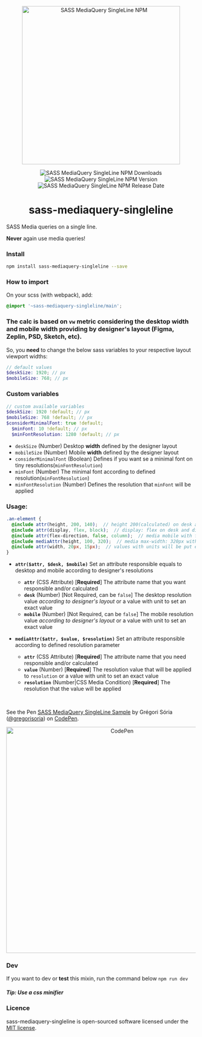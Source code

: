 <p align="center">
  <a href="https://www.npmjs.com/package/sass-mediaquery-singleline">
    <img src="http://gssystems.com.br/files/sass-mediaquery-singleline.png" alt="SASS MediaQuery SingleLine NPM" width="420">
  </a>
</p>
<p align="center">
  <img src="https://img.shields.io/npm/dt/sass-mediaquery-singleline" alt="SASS MediaQuery SingleLine NPM Downloads">
  <img src="https://badge.fury.io/js/sass-mediaquery-singleline.svg" alt="SASS MediaQuery SingleLine NPM Version">
  <img src="https://img.shields.io/github/release-date/GregoriSoria/sass-mediaquery-singleline" alt="SASS MediaQuery SingleLine NPM Release Date">
</p>

<h1 align="center">sass-mediaquery-singleline</h1>
SASS Media queries on a single line.

**Never** again use media queries!


### Install

```bash
npm install sass-mediaquery-singleline --save
```


### How to import

On your scss (with webpack), add:

```scss
@import '~sass-mediaquery-singleline/main';
```

### The calc is based on `vw` metric considering the desktop width and mobile width providing by designer's layout (Figma, Zeplin, PSD, Sketch, etc).

So, you **need** to change the below sass variables to your respective layout viewport widths:

```scss
// default values
$deskSize: 1920; // px
$mobileSize: 768; // px
```

### Custom variables

```scss
// custom available variables
$deskSize: 1920 !default; // px
$mobileSize: 768 !default; // px
$considerMinimalFont: true !default;
  $minFont: 10 !default; // px
  $minFontResolution: 1280 !default; // px
```

- `deskSize` (Number) Desktop **width** defined by the designer layout
- `mobileSize` (Number) Mobile **width** defined by the designer layout
- `considerMinimalFont` (Boolean) Defines if you want se a minimal font on tiny resolutions(`minFontResolution`)
- `minFont` (Number) The minimal font according to defined resolution(`minFontResolution`)
- `minFontResolution` (Number) Defines the resolution that `minFont` will be applied

### Usage:

```scss
.an-element {
  @include attr(height, 200, 140);  // height 200(calculated) on desk and height 140(calculated) on mobile
  @include attr(display, flex, block);  // display: flex on desk and display: block on mobile
  @include attr(flex-direction, false, column);  // media mobile with flex-direction: column, but on desk wasn't created
  @include mediaAttr(height, 100, 320);  // media max-width: 320px with height: 100(px)[calculated]
  @include attr(width, 20px, 15px);  // values with units will be put exactly what you type
}
```

- **`attr($attr, $desk, $mobile)`** Set an attribute responsible equals to desktop and mobile according to designer's resolutions
    - **`attr`** (CSS Attribute) [**Required**] The attribute name that you want responsible and/or calculated
    - **`desk`** (Number) [Not Required, can be `false`] The desktop resolution value *according to designer's layout* or a value with unit to set an exact value
    - **`mobile`** (Number) [Not Required, can be `false`] The mobile resolution value *according to designer's layout* or a value with unit to set an exact value

- **`mediaAttr($attr, $value, $resolution)`** Set an attribute responsible according to defined resolution parameter
    - **`attr`** (CSS Attribute) [**Required**] The attribute name that you need responsible and/or calculated
    - **`value`** (Number) [**Required**] The resolution value that will be applied to `resolution` or a value with unit to set an exact value
    - **`resolution`** (Number|CSS Media Condition) [**Required**] The resolution that the value will be applied

<br>
<p class="codepen" data-height="265" data-theme-id="dark" data-default-tab="css,result" data-user="gregorisoria" data-slug-hash="BayPwmW" data-pen-title="SASS MediaQuery SingleLine Sample">
  <span>See the Pen <a href="https://codepen.io/gregorisoria/pen/BayPwmW">
  SASS MediaQuery SingleLine Sample</a> by Grégori Sória (<a href="https://codepen.io/gregorisoria">@gregorisoria</a>)
  on <a href="https://codepen.io">CodePen</a>.</span>
</p>


<p align="center">
  <a href="https://codepen.io/gregorisoria/pen/BayPwmW">
    <img src="https://s3.amazonaws.com/media.eremedia.com/wp-content/uploads/2018/05/31112343/Codepen.png" alt="CodePen" width="600">
  </a>
</p>

### Dev
If you want to dev or **test** this mixin, run the command below
`npm run dev`

##### Tip: Use a css minifier

### Licence
sass-mediaquery-singleline is open-sourced software licensed under the [MIT license](LICENSE.md).